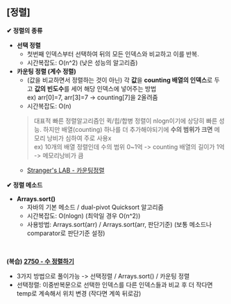 ## [정렬]
**✔ 정렬의 종류** 
- **선택 정렬**
  - 첫번째 인덱스부터 선택하여 뒤의 모든 인덱스와 비교하고 이를 반복.
  - 시간복잡도: O(n^2) (낮은 성능의 알고리즘)
- **카운팅 정렬 (계수 정렬)**
  - (값을 비교하면서 정렬하는 것이 아닌) 각 **값**을 **counting 배열의 인덱스**로 두고 **값의 빈도수**를 세어 해당 인덱스에 넣어주는 방법  
    ex) arr[0]=7, arr[3]=7 -> counting[7]을 2올려줌
  - 시간복잡도: O(n)
   > 대표적 빠른 정렬알고리즘인 퀵/힙/합병 정렬이 nlogn이기에 상당히 빠른 성능. 하지만 배열(counting) 하나를 더 추가해야되기에 **수의 범위가 크면** 메모리 낭비가 심하여 주로 사용x  
   > ex) 10개의 배열 정렬인데 수의 범위 0~1억 -> counting 배열의 길이가 1억 -> 메모리낭비가 큼
  - [Stranger's LAB - 카운팅정렬](https://st-lab.tistory.com/104)
   
**✔ 정렬 메소드**  
- **Arrays.sort()**
  - 자바의 기본 메소드 / dual-pivot Quicksort 알고리즘
  - 시간복잡도: O(nlogn) (최악일 경우 O(n^2))
  - 사용방법: Arrays.sort(arr) / Arrays.sort(arr, 판단기준) (보통 메소드나 comparator로 판단기준 설정)

</br>

**(복습) [2750 - 수 정렬하기](https://www.acmicpc.net/problem/2750)**      
- 3가지 방법으로 풀이가능 -> 선택정렬 / Arrays.sort() / 카운팅 정렬
- 선택정렬: 이중반복문으로 선택한 인덱스를 다른 인덱스들과 비교 후 더 작다면 temp로 계속해서 위치 변경 (작다면 계쏙 뒤로감)  

